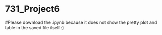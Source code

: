 # 731_Project6
#Please download the .ipynb because it does not show the pretty plot and table in the saved file itself :)
